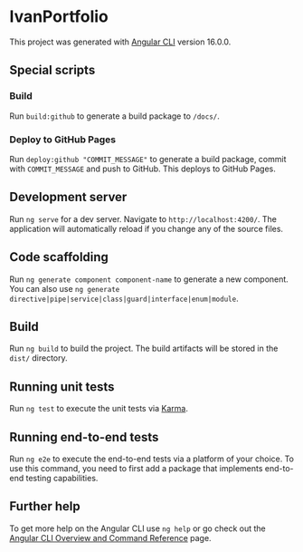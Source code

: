 # IvanPortfolio

This project was generated with [Angular CLI](https://github.com/angular/angular-cli) version 16.0.0.

## Special scripts

### Build
Run `build:github` to generate a build package to `/docs/`.

### Deploy to GitHub Pages
Run `deploy:github "COMMIT_MESSAGE"` to generate a build package, commit with `COMMIT_MESSAGE` and push to GitHub. This deploys to GitHub Pages.

## Development server

Run `ng serve` for a dev server. Navigate to `http://localhost:4200/`. The application will automatically reload if you change any of the source files.

## Code scaffolding

Run `ng generate component component-name` to generate a new component. You can also use `ng generate directive|pipe|service|class|guard|interface|enum|module`.

## Build

Run `ng build` to build the project. The build artifacts will be stored in the `dist/` directory.

## Running unit tests

Run `ng test` to execute the unit tests via [Karma](https://karma-runner.github.io).

## Running end-to-end tests

Run `ng e2e` to execute the end-to-end tests via a platform of your choice. To use this command, you need to first add a package that implements end-to-end testing capabilities.

## Further help

To get more help on the Angular CLI use `ng help` or go check out the [Angular CLI Overview and Command Reference](https://angular.io/cli) page.
